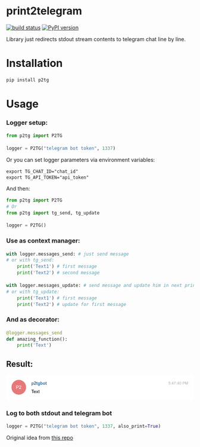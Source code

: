 # print2telegram

[![build status](https://travis-ci.org/vangaa/print2telegram.svg)](https://travis-ci.org/vangaa/print2telegram) [![PyPI version](https://badge.fury.io/py/p2tg.svg)](https://badge.fury.io/py/p2tg)

Library just redirects stdout stream contents to telegram chat line by line.

# Installation

```bash
pip install p2tg
```

# Usage
### Logger setup:
```python
from p2tg import P2TG

logger = P2TG("telegram bot token", 1337)
```

Or you can set logger parameters via environment variables:
```
export TG_CHAT_ID="chat_id"
export TG_API_TOKEN="api_token"
```

And then:
```python
from p2tg import P2TG
# Or
from p2tg import tg_send, tg_update

logger = P2TG()
```

### Use as context manager:
```python
with logger.messages_send: # just send message
# or with tg_send:
    print('Text1') # first message
    print('Text2') # second message
    
with logger.messages_update: # send message and update him in next print calls
# or with tg_update:
    print('Text1') # first message
    print('Text2') # update for first message
```

### And as decorator:
```python
@logger.messages_send
def amazing_function():
    print('Text')
```

## Result:
![result](result.png?raw=true "Result")

### Log to both stdout and telegram bot
```python
logger = P2TG("telegram bot token", 1337, also_print=True)
```

Original idea from [this repo](https://github.com/laike9m/f)
